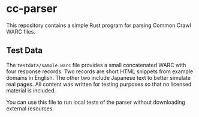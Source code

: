# cc-parser

This repository contains a simple Rust program for parsing Common Crawl WARC files.

## Test Data

The `testdata/sample.warc` file provides a small concatenated WARC with four
response records. Two records are short HTML snippets from example domains in
English. The other two include Japanese text to better simulate real pages.
All content was written for testing purposes so that no licensed material is
included.

You can use this file to run local tests of the parser without downloading
external resources.
